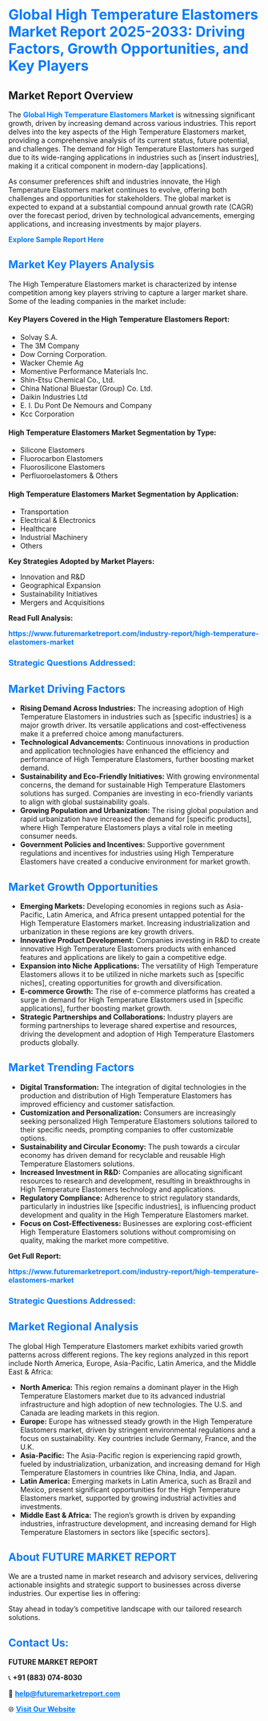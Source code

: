 <h1 style="color: #007BFF;">Global High Temperature Elastomers Market Report 2025-2033: Driving Factors, Growth Opportunities, and Key Players</h1>

<section id="overview">
<h2>Market Report Overview</h2>
<p>The <a href="https://www.futuremarketreport.com/industry-report/high-temperature-elastomers-market" style="color: #007BFF; text-decoration: none;"><strong>Global High Temperature Elastomers Market</strong></a> is witnessing significant growth, driven by increasing demand across various industries. This report delves into the key aspects of the High Temperature Elastomers market, providing a comprehensive analysis of its current status, future potential, and challenges. The demand for High Temperature Elastomers has surged due to its wide-ranging applications in industries such as [insert industries], making it a critical component in modern-day [applications].</p>
<p>As consumer preferences shift and industries innovate, the High Temperature Elastomers market continues to evolve, offering both challenges and opportunities for stakeholders. The global market is expected to expand at a substantial compound annual growth rate (CAGR) over the forecast period, driven by technological advancements, emerging applications, and increasing investments by major players.</p>
</section>

<section id="overview">
<p><a href="https://www.futuremarketreport.com/request-sample/reportId=30138" style="color: #007BFF; text-decoration: none;"><strong>Explore Sample Report Here</strong></a></p>
</section>

<section id="key-players">
<h2 style="color: #007BFF;">Market Key Players Analysis</h2>
<p>The High Temperature Elastomers market is characterized by intense competition among key players striving to capture a larger market share. Some of the leading companies in the market include:</p>
<h4>Key Players Covered in the High Temperature Elastomers Report:</h4>
<ul><li>Solvay S.A.</li><li>The 3M Company</li><li>Dow Corning Corporation.</li><li>Wacker Chemie Ag</li><li>Momentive Performance Materials Inc.</li><li>Shin-Etsu Chemical Co., Ltd.</li><li>China National Bluestar (Group) Co. Ltd.</li><li>Daikin Industries Ltd</li><li>E. I. Du Pont De Nemours and Company</li><li>Kcc Corporation</li></ul>
<h4>High Temperature Elastomers Market Segmentation by Type:</h4>
<ul><li>Silicone Elastomers</li><li>Fluorocarbon Elastomers</li><li>Fluorosilicone Elastomers</li><li>Perfluoroelastomers &amp; Others</li></ul>

<h4>High Temperature Elastomers Market Segmentation by Application:</h4>
<ul><li>Transportation</li><li>Electrical &amp; Electronics</li><li>Healthcare</li><li>Industrial Machinery</li><li>Others</li></ul>
<p><strong>Key Strategies Adopted by Market Players:</strong></p>
<ul>
<li>Innovation and R&D</li>
<li>Geographical Expansion</li>
<li>Sustainability Initiatives</li>
<li>Mergers and Acquisitions</li>
</ul>
</section>

<section>
<p><strong>Read Full Analysis: </strong></p><a href="https://www.futuremarketreport.com/industry-report/high-temperature-elastomers-market" style="color: #007BFF; text-decoration: none;"><strong>https://www.futuremarketreport.com/industry-report/high-temperature-elastomers-market</strong></a>
<h3 style="color: #007BFF;">Strategic Questions Addressed:</h3>
</section>

<section id="driving-factors">
<h2 style="color: #007BFF;">Market Driving Factors</h2>
<ul>
<li><strong>Rising Demand Across Industries:</strong> The increasing adoption of High Temperature Elastomers in industries such as [specific industries] is a major growth driver. Its versatile applications and cost-effectiveness make it a preferred choice among manufacturers.</li>
<li><strong>Technological Advancements:</strong> Continuous innovations in production and application technologies have enhanced the efficiency and performance of High Temperature Elastomers, further boosting market demand.</li>
<li><strong>Sustainability and Eco-Friendly Initiatives:</strong> With growing environmental concerns, the demand for sustainable High Temperature Elastomers solutions has surged. Companies are investing in eco-friendly variants to align with global sustainability goals.</li>
<li><strong>Growing Population and Urbanization:</strong> The rising global population and rapid urbanization have increased the demand for [specific products], where High Temperature Elastomers plays a vital role in meeting consumer needs.</li>
<li><strong>Government Policies and Incentives:</strong> Supportive government regulations and incentives for industries using High Temperature Elastomers have created a conducive environment for market growth.</li>
</ul>
</section>

<section id="growth-opportunities">
<h2 style="color: #007BFF;">Market Growth Opportunities</h2>
<ul>
<li><strong>Emerging Markets:</strong> Developing economies in regions such as Asia-Pacific, Latin America, and Africa present untapped potential for the High Temperature Elastomers market. Increasing industrialization and urbanization in these regions are key growth drivers.</li>
<li><strong>Innovative Product Development:</strong> Companies investing in R&D to create innovative High Temperature Elastomers products with enhanced features and applications are likely to gain a competitive edge.</li>
<li><strong>Expansion into Niche Applications:</strong> The versatility of High Temperature Elastomers allows it to be utilized in niche markets such as [specific niches], creating opportunities for growth and diversification.</li>
<li><strong>E-commerce Growth:</strong> The rise of e-commerce platforms has created a surge in demand for High Temperature Elastomers used in [specific applications], further boosting market growth.</li>
<li><strong>Strategic Partnerships and Collaborations:</strong> Industry players are forming partnerships to leverage shared expertise and resources, driving the development and adoption of High Temperature Elastomers products globally.</li>
</ul>
</section>

<section id="trending-factors">
<h2 style="color: #007BFF;">Market Trending Factors</h2>
<ul>
<li><strong>Digital Transformation:</strong> The integration of digital technologies in the production and distribution of High Temperature Elastomers has improved efficiency and customer satisfaction.</li>
<li><strong>Customization and Personalization:</strong> Consumers are increasingly seeking personalized High Temperature Elastomers solutions tailored to their specific needs, prompting companies to offer customizable options.</li>
<li><strong>Sustainability and Circular Economy:</strong> The push towards a circular economy has driven demand for recyclable and reusable High Temperature Elastomers solutions.</li>
<li><strong>Increased Investment in R&D:</strong> Companies are allocating significant resources to research and development, resulting in breakthroughs in High Temperature Elastomers technology and applications.</li>
<li><strong>Regulatory Compliance:</strong> Adherence to strict regulatory standards, particularly in industries like [specific industries], is influencing product development and quality in the High Temperature Elastomers market.</li>
<li><strong>Focus on Cost-Effectiveness:</strong> Businesses are exploring cost-efficient High Temperature Elastomers solutions without compromising on quality, making the market more competitive.</li>
</ul>
</section>

<section>
<p><strong>Get Full Report: </strong></p><a href="https://www.futuremarketreport.com/industry-report/high-temperature-elastomers-market" style="color: #007BFF; text-decoration: none;"><strong>https://www.futuremarketreport.com/industry-report/high-temperature-elastomers-market</strong></a>
<h3 style="color: #007BFF;">Strategic Questions Addressed:</h3>
</section>


<section id="regional-analysis">
<h2 style="color: #007BFF;">Market Regional Analysis</h2>
<p>The global High Temperature Elastomers market exhibits varied growth patterns across different regions. The key regions analyzed in this report include North America, Europe, Asia-Pacific, Latin America, and the Middle East & Africa:</p>
<ul>
<li><strong>North America:</strong> This region remains a dominant player in the High Temperature Elastomers market due to its advanced industrial infrastructure and high adoption of new technologies. The U.S. and Canada are leading markets in this region.</li>
<li><strong>Europe:</strong> Europe has witnessed steady growth in the High Temperature Elastomers market, driven by stringent environmental regulations and a focus on sustainability. Key countries include Germany, France, and the U.K.</li>
<li><strong>Asia-Pacific:</strong> The Asia-Pacific region is experiencing rapid growth, fueled by industrialization, urbanization, and increasing demand for High Temperature Elastomers in countries like China, India, and Japan.</li>
<li><strong>Latin America:</strong> Emerging markets in Latin America, such as Brazil and Mexico, present significant opportunities for the High Temperature Elastomers market, supported by growing industrial activities and investments.</li>
<li><strong>Middle East & Africa:</strong> The region’s growth is driven by expanding industries, infrastructure development, and increasing demand for High Temperature Elastomers in sectors like [specific sectors].</li>
</ul>
</section>

<footer>
<h2 style="color: #007BFF;">About FUTURE MARKET REPORT</h2>
<p>We are a trusted name in market research and advisory services, delivering actionable insights and strategic support to businesses across diverse industries. Our expertise lies in offering:</p>

<p>Stay ahead in today’s competitive landscape with our tailored research solutions.</p>

<h2 style="color: #007BFF;">Contact Us:</h2>
<p><strong>FUTURE MARKET REPORT</strong></p>
<p>📞 <strong>+91 (883) 074-8030</strong></p>
<p>📧 <strong><a href="mailto:help@futuremarketreport.com" style="color: #007BFF;">help@futuremarketreport.com</a></strong></p>
<p>🌐 <strong><a href="https://www.futuremarketreport.com/" style="color: #007BFF;">Visit Our Website</a></strong></p>
</footer>
